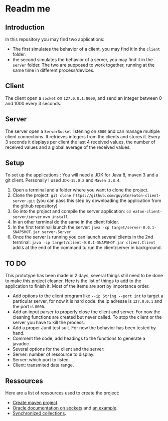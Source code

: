 # Readm me

## Introduction

In this repository you may find two applications:
- The first simulates the behavior of a client, you may find it in the `client` folder.
- the second simulates the behavior of a server, you may find it in the `server` folder.
The two are supposed to work together, running at the same time in different process/devices.

## Client
The client open a `socket` on `127.0.0.1:8000`, and send an integer between 0 and 1000 every 3 seconds.
## Server
The server open a `ServerSocket` listening on `8000` and can manage multiple client connections. It retrieves integers from the clients and stores it. Every 3 seconds it displays per client the last 4 received values, the number of received values and a global average of the received values.
## Setup
To set up the applications :
You will need a JDK for Java 8, maven 3 and a git client. Personally I used `JDK-15.0.2` and `Maven 3.8.4`.
1. Open a terminal and a folder where you want to clone the project.
2. Clone the project:
`git clone https://github.com/guyotn/eaton-client-server.git`
(you can pass this step by downloading the application from the github repository)
3. Go into the project and compile the server application:
`cd eaton-client-server/server`
`mvn install`
4. In an other terminal do the same in the client folder.
5. In the first terminal launch the server:
`java -cp target/server-0.0.1-SNAPSHOT.jar server.Server`
6. Once the server is running you can launch several clients in the 2nd terminal:
`java -cp target/client-0.0.1-SNAPSHOT.jar client.Client`
add `&` at the end of the command tu run the client/server in background.

## TO DO
This prototype has been made in 2 days, several things still need to be done to make this project cleaner.
Here is the list of things to add to the application to finish it. Most of the items are sort by importance order.
 - Add options to the client program like `--ip String --port int` to target a particular server, for now it is hard code.  the ip adresse is `127.0.0.1` and the port is `8000`.
 - Add an input parser to properly close the client and server. For now the cleaning functions are created but never called. To stop the client or the server you have to kill the process.
 - Add a proper Junit test suit. For now the behavior has been tested by hand.
 - Comment the code, add headings to the functions to generate a javadoc.
 - Several options for the client and the server:
  - Server: number of ressource to display.
  - Server: which port to listen.
  - Client: transmited data range.

## Ressources
Here are a list of ressources used to create the project:
 - [Create maven project](http:https://openclassrooms.com/en/courses/4503526-organisez-et-packagez-une-application-java-avec-apache-maven/4608897-creez-votre-premier-projet-maven// "Create maven project").
 - [Oracle documentation on sockets](https://docs.oracle.com/javase/7/docs/api/java/net/Socket.html) and [an example](https://www.codeflow.site/fr/article/a-guide-to-java-sockets).
 - [Synchronized collections](https://www.codejava.net/java-core/collections/understanding-collections-and-thread-safety-in-java).
